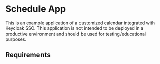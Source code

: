 # Schedule App

This is an example application of a customized calendar integrated with Keycloak SSO. This application is not intended to be deployed in a productive environment and should be used for testing/educational purposes.

## Requirements
